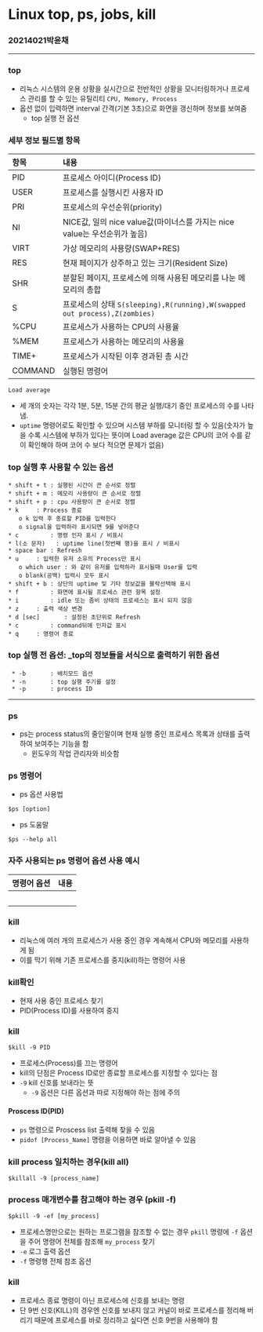 # Linux top, ps, jobs, kill
### 20214021박윤채


---
### top
- 리눅스 시스템의 운용 상황을 실시간으로 전반적인 상황을 모니터링하거나 프로세스 관리를 할 수 있는 유틸리티 `CPU, Memory, Process`
- 옵션 없이 입력하면 interval 간격(기본 3초)으로 화면을 갱신하며 정보를 보여줌
  - top 실행 전 옵션


### 세부 정보 필드별 항목
|항목 |내용|
|:---|:---|
|PID|프로세스 아이디(Process ID)|
|USER|프로세스를 실행시킨 사용자 ID|
|PRI|프로세스의 우선순위(priority)|
|NI|NICE값, 일의 nice value값(마이너스를 가지는 nice value는 우선순위가 높음)|
|VIRT|가상 메모리의 사용량(SWAP+RES)|
|RES|현재 페이지가 상주하고 있는 크기(Resident Size)|
|SHR|분할된 페이지, 프로세스에 의해 사용된 메모리를 나눈 메모리의 총합|
|S|프로세스의 상태 `S(sleeping),R(running),W(swapped out process),Z(zombies)`|
|%CPU|프로세스가 사용하는 CPU의 사용율|
|%MEM|프로세스가 사용하는 메모리의 사용율|
|TIME+|프로세스가 시작된 이후 경과된 총 시간|
|COMMAND|실행된 명령어|

`Load average`
- 세 개의 숫자는 각각 1분, 5분, 15분 간의 평균 실행/대기 중인 프로세스의 수를 나타냄.
- `uptime` 명령어로도 확인할 수 있으며 시스템 부하를 모니터링 할 수 있음(숫자가 높을 수록 시스템에 부하가 있다는 뜻이며 Load average 값은 CPU의 코어 수를 같이 확인해야 하며 코어 수 보다 적으면 문제가 없음)


### top 실행 후 사용할 수 있는 옵션
    * shift + t	: 실행된 시간이 큰 순서로 정렬
    * shift + m	: 메모리 사용량이 큰 순서로 정렬
    * shift + p	: cpu 사용량이 큰 순서로 정렬
    * k		: Process 종료
       o k 입력 후 종료할 PID를 입력한다
       o signal을 입력하라 표시되면 9를 넣어준다
    * c 		: 명령 인자 표시 / 비표시
    * l(소 문자) 	: uptime line(첫번째 행)을 표시 / 비표시
    * space bar	: Refresh
    * u		: 입력한 유저 소유의 Process만 표시
       o which user	: 와 같이 유저를 입력하라 표시될때 User를 입력
       o blank(공백) 입력시 모두 표시
    * shift + b	: 상단의 uptime 및 기타 정보값을 블락선택해 표시
    * f 		: 화면에 표시될 프로세스 관련 항목 설정
    * i			: idle 또는 좀비 상태의 프로세스는 표시 되지 않음
    * z		: 출력 색상 변경
    * d [sec]		: 설정된 초단위로 Refresh
    * c 		: command뒤에 인자값 표시
    * q		: 명령어 종료


### top 실행 전 옵션: _top의 정보들을 서식으로 출력하기 위한 옵션
     * -b		: 배치모드 옵션 
     * -n		: top 실행 주기를 설정
     * -p		: process ID 
---

### ps
- ps는 process status의 줄인말이며 현재 실행 중인 프로세스 목록과 상태를 출력하여 보여주는 기능을 함
   - 윈도우의 작업 관리자와 비슷함

### ps 명령어
- ps 옵션 사용법
```
$ps [option]
```
- ps 도움말
```
$ps --help all
```

### 자주 사용되는 ps 명령어 옵션 사용 예시
|명령어 옵션 |내용|
|:---|:---|
|||
|||
|||
|||
|||


### kill
- 리눅스에 여러 개의 프로세스가 사용 중인 경우 계속해서 CPU와 메모리를 사용하게 됨
- 이를 막기 위해 기존 프로세스를 중지(kill)하는 명령어 사용
### kill확인
- 현재 사용 중인 프로세스 찾기
- PID(Process ID)를 사용하여 중지


### kill 
```
$kill -9 PID
```
- 프로세스(Process)를 끄는 명령어
- kill의 단점은 Process ID로만 종료할 프로세스를 지정할 수 있다는 점
- `-9` kill 신호를 보내라는 뜻
  - `-9` 옵션은 다른 옵션과 따로 지정해야 하는 점에 주의


#### Proscess ID(PID) 
- `ps` 명령으로 Proscess list 출력해 찾을 수 있음
- `pidof [Process_Name]` 명령을 이용하면 바로 알아낼 수 있음


### kill process 일치하는 경우(kill all)
```
$killall -9 [process_name]
```


### process 매개변수를 참고해야 하는 경우 (pkill -f)
```
$pkill -9 -ef [my_process]
```
- 프로세스명만으로는 원하는 프로그램을 참조할 수 없는 경우 `pkill` 명령에 `-f` 옵션을 주어 명령어 전체를 참조해 `my_process` 찾기
- `-e` 로그 출력 옵션
- `-f` 명령행 전체 참조 옵션


### kill

- 프로세스 종료 명령이 아닌 프로세스에 신호를 보내는 명령
- 단 9번 신호(KILL)의 경우엔 신호를 보내지 않고 커널이 바로 프로세스를 정리해 버리기 때문에 프로세스를 바로 정리하고 싶다면 신호 9번을 사용해야 함
